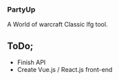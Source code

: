 ### PartyUp
A World of warcraft Classic lfg tool.

## ToDo;
* Finish API
* Create Vue.js / React.js front-end